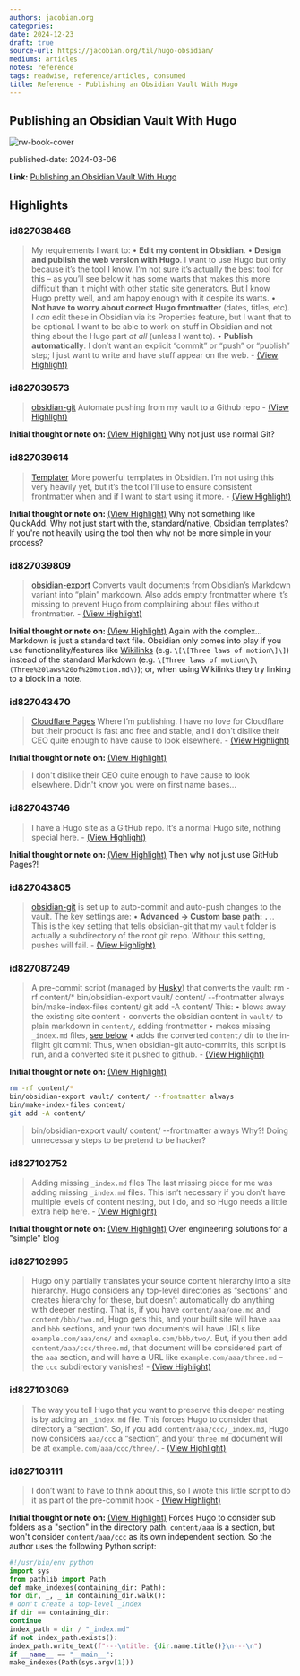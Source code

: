 ```yaml
---
authors: jacobian.org
categories:
date: 2024-12-23
draft: true
source-url: https://jacobian.org/til/hugo-obsidian/
mediums: articles
notes: reference
tags: readwise, reference/articles, consumed
title: Reference - Publishing an Obsidian Vault With Hugo
---
```

## Publishing an Obsidian Vault With Hugo

![rw-book-cover](https://jacobian.org/cards/til/hugo-obsidian-cloudflare.png)

published-date: 2024-03-06

**Link:** [Publishing an Obsidian Vault With Hugo](https://jacobian.org/til/hugo-obsidian/)

## Highlights
### id827038468

> My requirements
>   I want to:
>   • **Edit my content in Obsidian**.
>   • **Design and publish the web version with Hugo**. I want to use Hugo but only because it’s the tool I know. I’m not sure it’s actually the best tool for this – as you’ll see below it has some warts that makes this more difficult than it might with other static site generators. But I know Hugo pretty well, and am happy enough with it despite its warts.
>   • **Not have to worry about correct Hugo frontmatter** (dates, titles, etc). I *can* edit these in Obsidian via its Properties feature, but I want that to be optional. I want to be able to work on stuff in Obsidian and not thing about the Hugo part *at all* (unless I want to).
>   • **Publish automatically**. I don’t want an explicit “commit” or “push” or “publish” step; I just want to write and have stuff appear on the web.
> \- [(View Highlight)](https://read.readwise.io/read/01jfkdf9ekndj91qyaxmnybwq4)

### id827039573

> [obsidian-git](https://github.com/denolehov/obsidian-git)
>   Automate pushing from my vault to a Github repo
> \- [(View Highlight)](https://read.readwise.io/read/01jfkdjdrdwpwc16c0d4qyrtb6)

**Initial thought or note on:** [(View Highlight)](https://read.readwise.io/read/01jfkdjdrdwpwc16c0d4qyrtb6)
Why not just use normal Git?

### id827039614

> [Templater](https://github.com/SilentVoid13/Templater)
>   More powerful templates in Obsidian. I’m not using this very heavily yet, but it’s the tool I’ll use to ensure consistent frontmatter when and if I want to start using it more.
> \- [(View Highlight)](https://read.readwise.io/read/01jfkdkhg5z70v004bebx92swe)

**Initial thought or note on:** [(View Highlight)](https://read.readwise.io/read/01jfkdkhg5z70v004bebx92swe)
Why not something like QuickAdd. Why not just start with the, standard/native, Obsidian templates? If you're not heavily using the tool then why not be more simple in your process?

### id827039809

> [obsidian-export](https://github.com/zoni/obsidian-export)
>   Converts vault documents from Obsidian’s Markdown variant into “plain” markdown. Also adds empty frontmatter where it’s missing to prevent Hugo from complaining about files without frontmatter.
> \- [(View Highlight)](https://read.readwise.io/read/01jfkdq6nzp3pw4er4reb6swdd)

**Initial thought or note on:** [(View Highlight)](https://read.readwise.io/read/01jfkdq6nzp3pw4er4reb6swdd)
Again with the complex... Markdown is just a standard text file. Obsidian only comes into play if you use functionality/features like [Wikilinks](https://help.obsidian.md/Linking+notes+and+files/Internal+links#Supported+formats+for+internal+links) (e.g. `\[\[Three laws of motion\]\]`) instead of the standard Markdown (e.g. `\[Three laws of motion\]\(Three%20laws%20of%20motion.md\)`); or, when using Wikilinks they try linking to a block in a note.

### id827043470

> [Cloudflare Pages](https://pages.cloudflare.com/)
>   Where I’m publishing. I have no love for Cloudflare but their product is fast and free and stable, and I don’t dislike their CEO quite enough to have cause to look elsewhere.
> \- [(View Highlight)](https://read.readwise.io/read/01jfke4d2tz5p32emect14g3qv)

**Initial thought or note on:** [(View Highlight)](https://read.readwise.io/read/01jfke4d2tz5p32emect14g3qv)
> I don't dislike their CEO quite enough to have cause to look elsewhere.
Didn't know you were on first name bases...

### id827043746

> I have a Hugo site as a GitHub repo. It’s a normal Hugo site, nothing special here.
> \- [(View Highlight)](https://read.readwise.io/read/01jfke878k134b5t2s0rc1q62f)

**Initial thought or note on:** [(View Highlight)](https://read.readwise.io/read/01jfke878k134b5t2s0rc1q62f)
Then why not just use GitHub Pages?!

### id827043805

> [obsidian-git](https://github.com/denolehov/obsidian-git) is set up to auto-commit and auto-push changes to the vault. The key settings are:
>   • **Advanced -> Custom base path: `..`**. This is the key setting that tells obsidian-git that my `vault` folder is actually a subdirectory of the root git repo. Without this setting, pushes will fail.
> \- [(View Highlight)](https://read.readwise.io/read/01jfkea7aqwnzgqqm8shpazwdw)

### id827087249

> A pre-commit script (managed by [Husky](https://typicode.github.io/husky/)) that converts the vault:
>   rm -rf content/*
>   bin/obsidian-export vault/ content/ --frontmatter always
>   bin/make-index-files content/
>   git add -A content/
>   This:
>   • blows away the existing site content
>   • converts the obsidian content in `vault/` to plain markdown in `content/`, adding frontmatter
>   • makes missing `_index.md` files, [see below](https://jacobian.org/til/hugo-obsidian/#make-index-files)
>   • adds the converted `content/` dir to the in-flight git commit
>   Thus, when obsidian-git auto-commits, this script is run, and a converted site it pushed to github.
> \- [(View Highlight)](https://read.readwise.io/read/01jfkpgnqafffv0bxyxsffp91g)

**Initial thought or note on:** [(View Highlight)](https://read.readwise.io/read/01jfkpgnqafffv0bxyxsffp91g)
```sh
rm -rf content/*
bin/obsidian-export vault/ content/ --frontmatter always
bin/make-index-files content/
git add -A content/
```
> bin/obsidian-export vault/ content/ --frontmatter always
Why?! Doing unnecessary steps to be pretend to be hacker?

### id827102752

> Adding missing `_index.md` files
>   The last missing piece for me was adding missing `_index.md` files. This isn’t necessary if you don’t have multiple levels of content nesting, but I do, and so Hugo needs a little extra help here.
> \- [(View Highlight)](https://read.readwise.io/read/01jfkpr0dff37rx84vgyfe3xyc)

**Initial thought or note on:** [(View Highlight)](https://read.readwise.io/read/01jfkpr0dff37rx84vgyfe3xyc)
Over engineering solutions for a "simple" blog

### id827102995

> Hugo only partially translates your source content hierarchy into a site hierarchy. Hugo considers any top-level directories as “sections” and creates hierarchy for these, but doesn’t automatically do anything with deeper nesting. That is, if you have `content/aaa/one.md` and `content/bbb/two.md`, Hugo gets this, and your built site will have `aaa` and `bbb` sections, and your two documents will have URLs like `example.com/aaa/one/` and `exmaple.com/bbb/two/`. But, if you then add `content/aaa/ccc/three.md`, that document will be considered part of the `aaa` section, and will have a URL like `example.com/aaa/three.md` – the `ccc` subdirectory vanishes!
> \- [(View Highlight)](https://read.readwise.io/read/01jfkpw5ef3g40bwww7nkxdp3s)

### id827103069

> The way you tell Hugo that you want to preserve this deeper nesting is by adding an `_index.md` file. This forces Hugo to consider that directory a “section”. So, if you add `content/aaa/ccc/_index.md`, Hugo now considers `aaa/ccc` a “section”, and your `three.md` document will be at `example.com/aaa/ccc/three/`.
> \- [(View Highlight)](https://read.readwise.io/read/01jfkpx17fba1r1tz0jcqe5sw3)

### id827103111

> I don’t want to have to think about this, so I wrote this little script to do it as part of the pre-commit hook
> \- [(View Highlight)](https://read.readwise.io/read/01jfkpxpkmxqdpe8ap7kcd1g7j)

**Initial thought or note on:** [(View Highlight)](https://read.readwise.io/read/01jfkpxpkmxqdpe8ap7kcd1g7j)
Forces Hugo to consider sub folders as a "section" in the directory path.
`content/aaa` is a section, but won't consider `content/aaa/ccc` as its own independent section. So the author uses the following Python script:
```python
#!/usr/bin/env python
import sys
from pathlib import Path
def make_indexes(containing_dir: Path):
for dir, _, _ in containing_dir.walk():
# don't create a top-level _index
if dir == containing_dir:
continue
index_path = dir / "_index.md"
if not index_path.exists():
index_path.write_text(f"---\ntitle: {dir.name.title()}\n---\n")
if __name__ == "__main__":
make_indexes(Path(sys.argv[1]))
```



